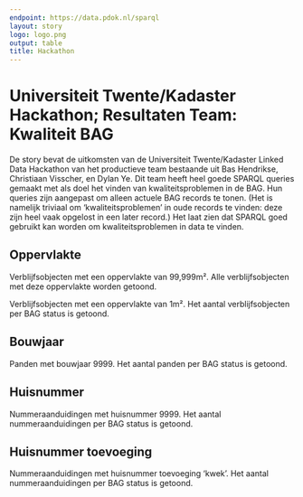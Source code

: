 ```yaml
---
endpoint: https://data.pdok.nl/sparql
layout: story
logo: logo.png
output: table
title: Hackathon
---
```


# Universiteit Twente/Kadaster Hackathon; Resultaten Team: Kwaliteit BAG

De story bevat de uitkomsten van de Universiteit Twente/Kadaster Linked Data Hackathon van
het productieve team bestaande uit Bas Hendrikse, Christiaan Visscher,
en Dylan Ye.  Dit team heeft heel goede SPARQL queries gemaakt
met als doel het vinden van kwaliteitsproblemen in de BAG.  Hun queries zijn
aangepast om alleen actuele BAG records te tonen.  (Het is namelijk
triviaal om ‘kwaliteitsproblemen’ in oude records te vinden: deze zijn
heel vaak opgelost in een later record.) Het laat zien dat SPARQL goed gebruikt kan worden om kwaliteitsproblemen in data te vinden.

## Oppervlakte

Verblijfsobjecten met een oppervlakte van 99,999m².  Alle
verblijfsobjecten met deze oppervlakte worden getoond.

<div data-query data-query-sparql="oppervlakte-groot.rq"></div>

Verblijfsobjecten met een oppervlakte van 1m².  Het aantal
verblijfsobjecten per BAG status is getoond.

<div data-query data-query-sparql="oppervlakte-klein.rq"></div>

## Bouwjaar

Panden met bouwjaar 9999.  Het aantal panden per BAG status is
getoond.

<div data-query data-query-sparql="bouwjaar.rq"></div>

## Huisnummer

Nummeraanduidingen met huisnummer 9999.  Het aantal nummeraanduidingen
per BAG status is getoond.

<div data-query data-query-sparql="huisnummer.rq"></div>

## Huisnummer toevoeging

Nummeraanduidingen met huisnummer toevoeging ‘kwek’.  Het aantal
nummeraanduidingen per BAG status is getoond.

<div data-query data-query-sparql="huisnummer-toevoeging.rq"></div>
